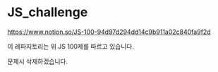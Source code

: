# JS_challenge

https://www.notion.so/JS-100-94d97d294dd14c9b911a02c840fa9f2d
<p>
이 레파지토리는 위 JS 100제를 따르고 있습니다.</p>
문제시 삭제하겠습니다.

